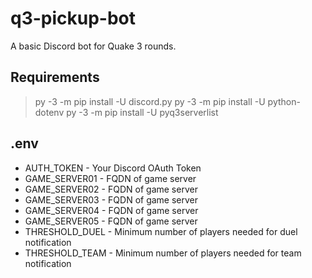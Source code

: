 # q3-pickup-bot
A basic Discord bot for Quake 3 rounds.

## Requirements
> py -3 -m pip install -U discord.py
> py -3 -m pip install -U python-dotenv
> py -3 -m pip install -U pyq3serverlist

## .env
- AUTH_TOKEN     - Your Discord OAuth Token
- GAME_SERVER01  - FQDN of game server 
- GAME_SERVER02  - FQDN of game server
- GAME_SERVER03  - FQDN of game server
- GAME_SERVER04  - FQDN of game server
- GAME_SERVER05  - FQDN of game server
- THRESHOLD_DUEL - Minimum number of players needed for duel notification
- THRESHOLD_TEAM - Minimum number of players needed for team notification
